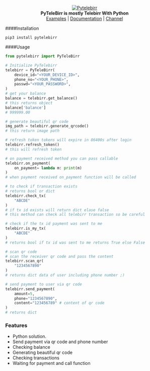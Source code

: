 <p align="center">
<a href="https://github.com/telebirrapi/pytelebirr">
<img src="https://raw.githubusercontent.com/TeleBirrApi/PyTeleBirr/main/.github/images/telebirrapi.png" alt="Pytelebirr">
</a>
<br>
<b>PyTeleBirr is mostly Telebirr With Python</b>
<br>
<a href="https://github.com/telebirrapi/pytelebirr/tree/main/examples">
Examples</a>
|
<a href="https://telebirrapi.github.io/pytelebirr">
Documentation</a>
|
<a href="https://t.me/PyTeleBirr">  
Channel</a>


####Installation

`pip3 install pytelebirr`

####Usage

````python
from pytelebirr import PyTeleBirr

# Initialize PyTelebirr
telebirr = PyTeleBirr(
    device_id="<YOUR_DEVICE_ID>",
    phone_no="<YOUR_PHONE>",
    passwd="<YOUR_PASSWORD>",
)
# get your balance
balance = telebirr.get_balance()
# this returns object
balance['balance']
# 999999.00

# generate beautiful qr code
img_path = telebirr.generate_qrcode()
# this return image path 

# refresh token tokens will expire in 86400s after login
telebirr.refresh_token()
# this will refresh token

# on payment received method you can pass callable
telebirr.on_payment(
    on_payment= lambda m: print(m)
)
# when payment received on_payment function will be called

# to check if transaction exists
# returns bool or dict
telebirr.check_tx(
    "ABCDE"
)
# if tx id exists will return dict elase false
# this method can check all telebirr transaction so be careful

# check if the tx id payment was sent to me
telebirr.is_my_tx(
    "ABCDE"
)
# returns bool if tx id was sent to me returns True else False

# scan qr code
# scan the receiver qr code and pass the content 
telebirr.scan_qr(
    "1234567890"
)
# returns dict data of user including phone number ;)

# send payment to user via qr code
telebirr.send_payment(
    amount=5,
    phone="1234567890",
    content="123456789" # content of qr code
)
# returns dict

````

### Features
- Python solution.
- Send payment via qr code and phone number
- Checking balance
- Generating beautiful qr code
- Checking transactions
- Waiting for payment and call function

